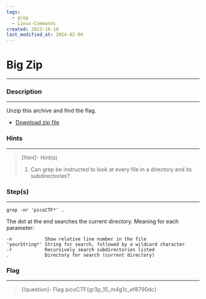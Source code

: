 ```yaml
---
tags:
  - grep
  - Linux-Commands
created: 2023-10-18
last_modified_at: 2024-02-04
---
```

# Big Zip
---
### Description
---
Unzip this archive and find the flag.

- [Download zip file](https://artifacts.picoctf.net/c/505/big-zip-files.zip)
### Hints
---

> [!hint]- Hint(s)
> 1. Can grep be instructed to look at every file in a directory and its subdirectories?

### Step(s)
---
```
grep -nr 'picoCTF*' .
```

The dot at the end searches the current directory. Meaning for each parameter:

```
-n            Show relative line number in the file
'yourString*' String for search, followed by a wildcard character
-r            Recursively search subdirectories listed
.             Directory for search (current directory)
```
### Flag
---
> [!question]- Flag
> picoCTF{gr3p_15_m4g1c_ef8790dc}







